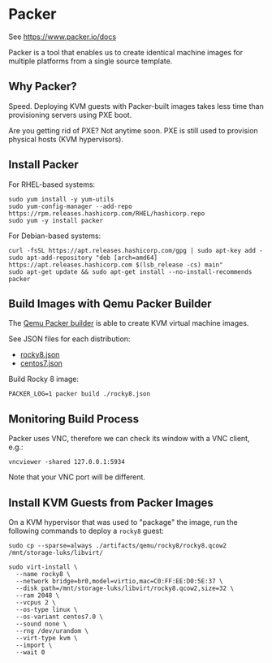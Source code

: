 # Packer

See https://www.packer.io/docs

Packer is a tool that enables us to create identical machine images for multiple platforms from a single source template.

## Why Packer?

Speed. Deploying KVM guests with Packer-built images takes less time than provisioning servers using PXE boot.

Are you getting rid of PXE? Not anytime soon. PXE is still used to provision physical hosts (KVM hypervisors).

## Install Packer

For RHEL-based systems:

```
sudo yum install -y yum-utils
sudo yum-config-manager --add-repo https://rpm.releases.hashicorp.com/RHEL/hashicorp.repo
sudo yum -y install packer
```

For Debian-based systems:

```
curl -fsSL https://apt.releases.hashicorp.com/gpg | sudo apt-key add -
sudo apt-add-repository "deb [arch=amd64] https://apt.releases.hashicorp.com $(lsb_release -cs) main"
sudo apt-get update && sudo apt-get install --no-install-recommends packer
```

## Build Images with Qemu Packer Builder

The [Qemu Packer builder](https://www.packer.io/plugins/builders/qemu) is able to create KVM virtual machine images.

See JSON files for each distribution:

* [rocky8.json](./rocky8.json)
* [centos7.json](./centos7.json)

Build Rocky 8 image:

```
PACKER_LOG=1 packer build ./rocky8.json
```

## Monitoring Build Process

Packer uses VNC, therefore we can check its window with a VNC client, e.g.:

```
vncviewer -shared 127.0.0.1:5934
```

Note that your VNC port will be different.

## Install KVM Guests from Packer Images

On a KVM hypervisor that was used to "package" the image, run the following commands to deploy a `rocky8` guest:

```
sudo cp --sparse=always ./artifacts/qemu/rocky8/rocky8.qcow2 /mnt/storage-luks/libvirt/

sudo virt-install \
  --name rocky8 \
  --network bridge=br0,model=virtio,mac=C0:FF:EE:D0:5E:37 \
  --disk path=/mnt/storage-luks/libvirt/rocky8.qcow2,size=32 \
  --ram 2048 \
  --vcpus 2 \
  --os-type linux \
  --os-variant centos7.0 \
  --sound none \
  --rng /dev/urandom \
  --virt-type kvm \
  --import \
  --wait 0
```
